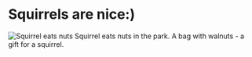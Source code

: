 # Squirrels are nice:)

![Squirrel eats nuts](https://image.shutterstock.com/image-photo/squirrel-eats-nuts-park-bag-600w-1424944853.jpg)
Squirrel eats nuts in the park. A bag with walnuts - a gift for a squirrel.
